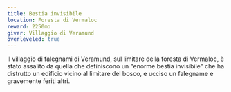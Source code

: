 ```yaml
---
title: Bestia invisibile
location: Foresta di Vermaloc  
reward: 2250mo
giver: Villaggio di Veramund
overleveled: true
---
```

<div class="dialogue">
    <div class="icon chestibor"></div>
    <p>Il villaggio di falegnami di Veramund, sul limitare della foresta di Vermaloc, è stato assalito da quella che definiscono un "enorme bestia invisibile" che ha distrutto un edificio vicino al limitare del bosco, e ucciso un falegname e gravemente feriti altri.</p>
</div>

